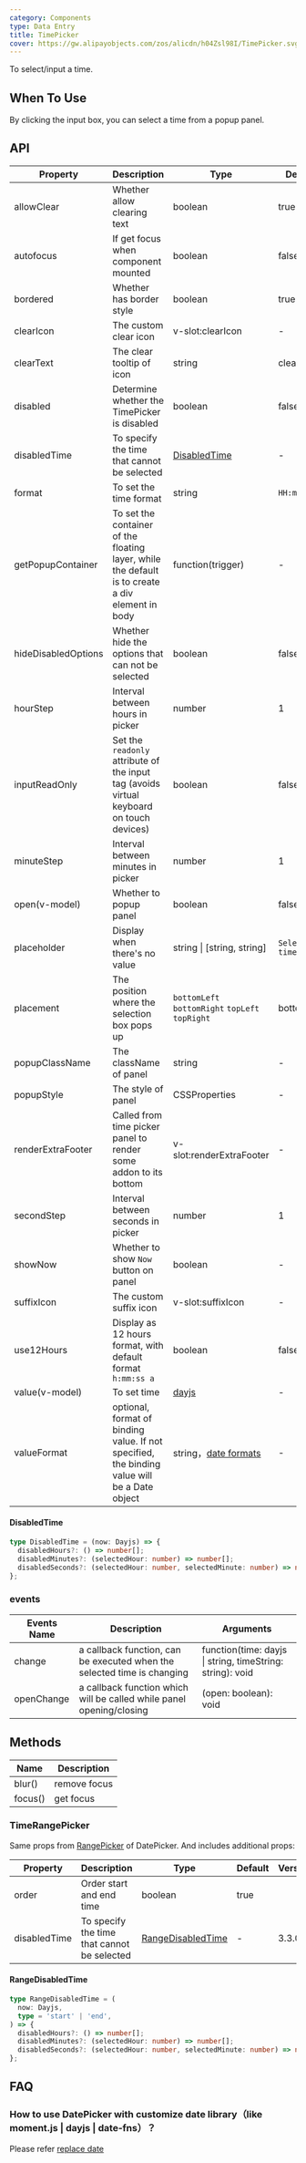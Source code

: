 ```yaml
---
category: Components
type: Data Entry
title: TimePicker
cover: https://gw.alipayobjects.com/zos/alicdn/h04Zsl98I/TimePicker.svg
---
```


To select/input a time.

## When To Use

By clicking the input box, you can select a time from a popup panel.

## API

| Property | Description | Type | Default | Version |
| --- | --- | --- | --- | --- |
| allowClear | Whether allow clearing text | boolean | true |  |
| autofocus | If get focus when component mounted | boolean | false |  |
| bordered | Whether has border style | boolean | true |  |
| clearIcon | The custom clear icon | v-slot:clearIcon | - |  |
| clearText | The clear tooltip of icon | string | clear |  |
| disabled | Determine whether the TimePicker is disabled | boolean | false |  |
| disabledTime | To specify the time that cannot be selected | [DisabledTime](#DisabledTime) | - | 3.3.0 |
| format | To set the time format | string | `HH:mm:ss` |  |
| getPopupContainer | To set the container of the floating layer, while the default is to create a div element in body | function(trigger) | - |  |
| hideDisabledOptions | Whether hide the options that can not be selected | boolean | false |  |
| hourStep | Interval between hours in picker | number | 1 |  |
| inputReadOnly | Set the `readonly` attribute of the input tag (avoids virtual keyboard on touch devices) | boolean | false |  |
| minuteStep | Interval between minutes in picker | number | 1 |  |
| open(v-model) | Whether to popup panel | boolean | false |  |
| placeholder | Display when there's no value | string \| \[string, string] | `Select a time` |  |
| placement | The position where the selection box pops up | `bottomLeft` `bottomRight` `topLeft` `topRight` | bottomLeft |  |
| popupClassName | The className of panel | string | - |  |
| popupStyle | The style of panel | CSSProperties | - |  |
| renderExtraFooter | Called from time picker panel to render some addon to its bottom | v-slot:renderExtraFooter | - |  |
| secondStep | Interval between seconds in picker | number | 1 |  |
| showNow | Whether to show `Now` button on panel | boolean | - |  |
| suffixIcon | The custom suffix icon | v-slot:suffixIcon | - |  |
| use12Hours | Display as 12 hours format, with default format `h:mm:ss a` | boolean | false |  |
| value(v-model) | To set time | [dayjs](https://day.js.org/) | - |  |
| valueFormat | optional, format of binding value. If not specified, the binding value will be a Date object | string，[date formats](https://day.js.org/docs/en/display/format) | - |  |

#### DisabledTime

```typescript
type DisabledTime = (now: Dayjs) => {
  disabledHours?: () => number[];
  disabledMinutes?: (selectedHour: number) => number[];
  disabledSeconds?: (selectedHour: number, selectedMinute: number) => number[];
};
```

### events

| Events Name | Description | Arguments |
| --- | --- | --- |
| change | a callback function, can be executed when the selected time is changing | function(time: dayjs \| string, timeString: string): void |
| openChange | a callback function which will be called while panel opening/closing | (open: boolean): void |

## Methods

| Name    | Description  |
| ------- | ------------ |
| blur()  | remove focus |
| focus() | get focus    |

### TimeRangePicker

Same props from [RangePicker](/components/date-picker/#RangePicker) of DatePicker. And includes additional props:

| Property | Description | Type | Default | Version |
| --- | --- | --- | --- | --- |
| order | Order start and end time | boolean | true |  |
| disabledTime | To specify the time that cannot be selected | [RangeDisabledTime](#RangeDisabledTime) | - | 3.3.0 |

#### RangeDisabledTime

```typescript
type RangeDisabledTime = (
  now: Dayjs,
  type = 'start' | 'end',
) => {
  disabledHours?: () => number[];
  disabledMinutes?: (selectedHour: number) => number[];
  disabledSeconds?: (selectedHour: number, selectedMinute: number) => number[];
};
```

## FAQ

### How to use DatePicker with customize date library（like moment.js \| dayjs \| date-fns）？

Please refer [replace date](/docs/vue/replace-date)
